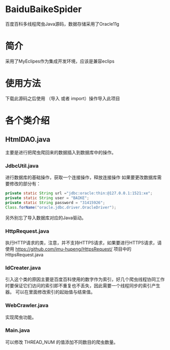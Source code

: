 # BaiduBaikeSpider
百度百科多线程爬虫Java源码，数据存储采用了Oracle11g
# 简介
采用了MyEclipes作为集成开发环境，应该是兼容eclips
# 使用方法
下载此源码之后使用 （导入 或者 import）操作导入此项目
# 各个类介绍
## HtmlDAO.java
主要是进行把爬虫爬回来的数据插入到数据库中的操作。
### JdbcUtil.java
进行数据库的基础操作，获取一个连接操作，释放连接操作
如果要更改数据库需要修改的部分有：
```java
private static String url ="jdbc:oracle:thin:@127.0.0.1:1521:xe";
private static String user = "BAIKE";
private static String password = "31415926";
Class.forName("oracle.jdbc.driver.OracleDriver");
```
另外别忘了导入数据库对应的Java驱动。
### HttpRequest.java
执行HTTP请求的类，注意，并不支持HTTPS请求，如果要进行HTTPS请求，请使用 https://github.com/imu-hupeng/HttpsRequest/ 项目中的HttpsRequest.java
### IdCreater.java
引入这个类的原因主要是百度百科使用的数字作为索引，好几个爬虫线程协同工作时要保证它们访问的索引即不重复也不丢失，因此需要一个线程同步的索引产生器。
可以在里面修改索引的起始值与结束值。
### WebCrawler.java
实现爬虫功能。
### Main.java
可以修改 THREAD_NUM 的值添加不同数目的爬虫数量。
